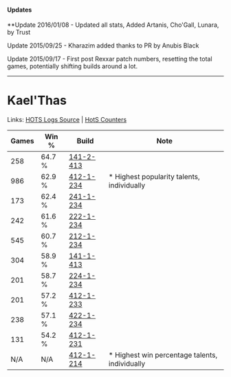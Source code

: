 #### Updates
**Update 2016/01/08 - Updated all stats, Added Artanis, Cho'Gall, Lunara, by Trust

Update 2015/09/25 - Kharazim added thanks to PR by Anubis Black

Update 2015/09/17 - First post Rexxar patch numbers, resetting the total games, potentially shifting builds around a lot.

***

# Kael'Thas

Links: [HOTS Logs Source](https://www.hotslogs.com/Sitewide/HeroDetails?Hero=Kael'Thas) | [HotS Counters](http://hotscounters.com/#/hero/Kael'Thas)

Games  | Win %  | Build     | Note
-----  | -----  | -----     | ----
258    | 64.7 % | [141-2-413](http://www.heroesfire.com/hots/talent-calculator/kaelthas#hYEz) | 
986    | 62.9 % | [412-1-234](http://www.heroesfire.com/hots/talent-calculator/kaelthas#rtaI) | * Highest popularity talents, individually
173    | 62.4 % | [241-1-234](http://www.heroesfire.com/hots/talent-calculator/kaelthas#lM5Y) | 
242    | 61.6 % | [222-1-234](http://www.heroesfire.com/hots/talent-calculator/kaelthas#kdio) | 
545    | 60.7 % | [212-1-234](http://www.heroesfire.com/hots/talent-calculator/kaelthas#kFII) | 
304    | 58.9 % | [141-1-413](http://www.heroesfire.com/hots/talent-calculator/kaelthas#hX_L) | 
201    | 58.7 % | [224-1-234](http://www.heroesfire.com/hots/talent-calculator/kaelthas#kibI) | 
201    | 57.2 % | [412-1-233](http://www.heroesfire.com/hots/talent-calculator/kaelthas#rtaH) | 
238    | 57.1 % | [422-1-234](http://www.heroesfire.com/hots/talent-calculator/kaelthas#sF-o) | 
131    | 54.2 % | [412-1-231](http://www.heroesfire.com/hots/talent-calculator/kaelthas#rtaF) | 
N/A    | N/A    | [412-1-214](http://www.heroesfire.com/hots/talent-calculator/kaelthas#rtZ-) | * Highest win percentage talents, individually
